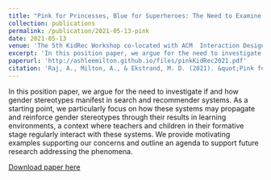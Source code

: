 ```yaml
---
title: "Pink for Princesses, Blue for Superheroes: The Need to Examine Gender Stereotypes in Kid's Products in Search and Recommendations"
collection: publications
permalink: /publication/2021-05-13-pink
date: 2021-05-13
venue: 'The 5th KidRec Workshop co-located with ACM  Interaction Design and Children (IDC) Conference 2019'
excerpt: 'In this position paper, we argue for the need to investigate if and how gender stereotypes manifest in search and recommender systems...'
paperurl: 'http://ashleemilton.github.io/files/pinkKidRec2021.pdf'
citation: 'Raj, A., Milton, A., & Ekstrand, M. D. (2021). &quot;Pink for Princesses, Blue for Superheroes: The Need to Examine Gender Stereotypes in Kid's Products in Search and Recommendations &quot; <i>The 5th KidRec Workshop co-located with ACM Interaction Design and Children (IDC) Conference</i>.'
---
```

In this position paper, we argue for the need to investigate if and how gender stereotypes manifest in search and recommender systems. As a starting point, we particularly focus on how these systems may propagate and reinforce gender stereotypes through their results in learning environments, a context where teachers and children in their formative stage regularly interact with these systems. We provide motivating examples supporting our concerns and outline an agenda to support future research addressing the phenomena.

[Download paper here](http://ashleemilton.github.io/files/pinkKidRec2021.pdf)